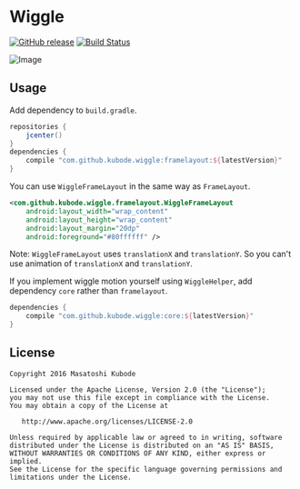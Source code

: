 Wiggle
===

[![GitHub release](https://img.shields.io/github/release/kubode/Wiggle.svg?maxAge=2592000)]()
[![Build Status](https://travis-ci.org/kubode/Wiggle.svg?branch=master)](https://travis-ci.org/kubode/Wiggle)

![Image](https://github.com/kubode/Wiggle/raw/master/img/image.gif)

Usage
---

Add dependency to `build.gradle`.

```gradle
repositories {
    jcenter()
}
dependencies {
    compile "com.github.kubode.wiggle:framelayout:${latestVersion}"
}
```

You can use `WiggleFrameLayout` in the same way as `FrameLayout`.

```xml
<com.github.kubode.wiggle.framelayout.WiggleFrameLayout
    android:layout_width="wrap_content"
    android:layout_height="wrap_content"
    android:layout_margin="20dp"
    android:foreground="#80ffffff" />
```

Note: `WiggleFrameLayout` uses `translationX` and `translationY`.
So you can't use animation of `translationX` and `translationY`.

If you implement wiggle motion yourself using `WiggleHelper`, add dependency `core` rather than `framelayout`.

```gradle
dependencies {
    compile "com.github.kubode.wiggle:core:${latestVersion}"
}
```

License
---

```
Copyright 2016 Masatoshi Kubode

Licensed under the Apache License, Version 2.0 (the "License");
you may not use this file except in compliance with the License.
You may obtain a copy of the License at

   http://www.apache.org/licenses/LICENSE-2.0

Unless required by applicable law or agreed to in writing, software
distributed under the License is distributed on an "AS IS" BASIS,
WITHOUT WARRANTIES OR CONDITIONS OF ANY KIND, either express or implied.
See the License for the specific language governing permissions and
limitations under the License.
```
